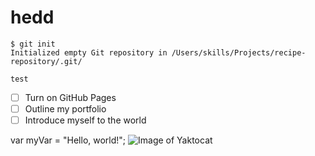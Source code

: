 #     hedd
```
$ git init
Initialized empty Git repository in /Users/skills/Projects/recipe-repository/.git/
```
```
test
```
- [ ] Turn on GitHub Pages
- [ ] Outline my portfolio
- [ ] Introduce myself to the world

var myVar = "Hello, world!";
![Image of Yaktocat](https://octodex.github.com/images/yaktocat.png)
